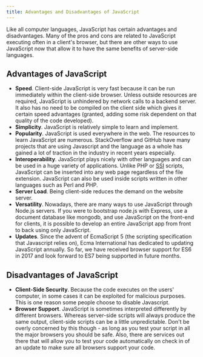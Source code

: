 ```yaml
---
title: Advantages and Disadvantages of JavaScript
---
```

Like all computer languages, JavaScript has certain advantages and disadvantages. Many of the pros and cons are related to JavaScript executing often in a client's browser, but there are other ways to use JavaScript now that allow it to have the same benefits of server-side languages.

## Advantages of JavaScript

*   **Speed**. Client-side JavaScript is very fast because it can be run immediately within the client-side browser. Unless outside resources are required, JavaScript is unhindered by network calls to a backend server. It also has no need to be compiled on the client side which gives it certain speed advantages (granted, adding some risk dependent on that quality of the code developed).
*   **Simplicity**. JavaScript is relatively simple to learn and implement.
*   **Popularity**. JavaScript is used everywhere in the web. The resources to learn JavaScript are numerous. StackOverflow and GitHub have many projects that are using Javascript and the language as a whole has gained a lot of traction in the industry in recent years especially.
*   **Interoperability**. JavaScript plays nicely with other languages and can be used in a huge variety of applications. Unlike PHP or <a href='https://en.wikipedia.org/wiki/Server_Side_Includes' target='_blank' rel='nofollow'>SSI</a> scripts, JavaScript can be inserted into any web page regardless of the file extension. JavaScript can also be used inside scripts written in other languages such as Perl and PHP.
*   **Server Load**. Being client-side reduces the demand on the website server.
*   **Versatility**. Nowadays, there are many ways to use JavaScript through Node.js servers. If you were to bootstrap node.js with Express, use a document database like mongodb, and use JavaScript on the front-end for clients, it is possible to develop an entire JavaScript app from front to back using only JavaScript.
*   **Updates**. Since the advent of EcmaScript 5 (the scripting specification that Javascript relies on), Ecma International has dedicated to updating JavaScript annually. So far, we have received browser support for ES6 in 2017 and look forward to ES7 being supported in future months. 

## Disadvantages of JavaScript

*   **Client-Side Security**. Because the code executes on the users' computer, in some cases it can be exploited for malicious purposes. This is one reason some people choose to disable Javascript.
*   **Browser Support**. JavaScript is sometimes interpreted differently by different browsers. Whereas server-side scripts will always produce the same output, client-side scripts can be a little unpredictable. Don't be overly concerned by this though - as long as you test your script in all the major browsers you should be safe. Also, there are services out there that will allow you to test your code automatically on check in of an update to make sure all browsers support your code.
